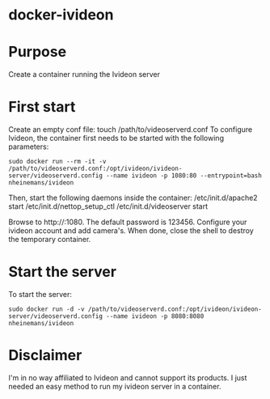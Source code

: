 # docker-ivideon
# Purpose
Create a container running the Ivideon server

# First start
Create an empty conf file: touch /path/to/videoserverd.conf
To configure Ivideon, the container first needs to be started with the following parameters:

	sudo docker run --rm -it -v /path/to/videoserverd.conf:/opt/ivideon/ivideon-server/videoserverd.config --name ivideon -p 1080:80 --entrypoint=bash nheinemans/ivideon

Then, start the following daemons inside the container:
	/etc/init.d/apache2 start
	/etc/init.d/nettop_setup_ctl
	/etc/init.d/videoserver start

Browse to http://<IP>:1080. The default password is 123456. Configure your ivideon account and add camera's. When done, close the shell to destroy the temporary container.

# Start the server
To start the server:

	sudo docker run -d -v /path/to/videoserverd.conf:/opt/ivideon/ivideon-server/videoserverd.config --name ivideon -p 8080:8080 nheinemans/ivideon

# Disclaimer
I'm in no way affiliated to Ivideon and cannot support its products. I just needed an easy method to run my ivideon server in a container.
